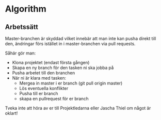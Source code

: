 # Algorithm

## Arbetssätt ##
Master-branchen är skyddad vilket innebär att man inte kan pusha direkt till den, ändringar förs istället in i master-branchen via pull requests.

Såhär gör man:

* Klona projektet (endast första gången)
* Skapa en ny branch för den tasken ni ska jobba på 
* Pusha arbetet till den branchen
* När ni är klara med tasken:
  * Mergea in master i er branch (git pull origin master)
  * Lös eventuella konflikter
  * Pusha till er branch
  * skapa en pullrequest för er branch

Tveka inte att höra av er till Projektledarna eller Jascha Thiel om något är oklart!

